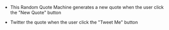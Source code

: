 - This Random Quote Machine generates a new quote when the user click the "New Quote" button

- Twitter the quote when the user click the "Tweet Me" button
